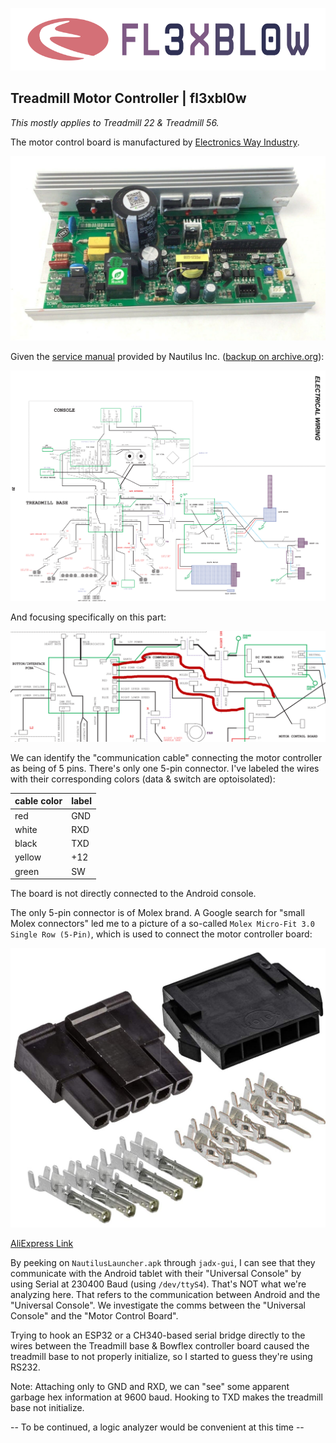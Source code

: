 <p align="center">
  <img height="100" src="logo.png">
</p>

## Treadmill Motor Controller | fl3xbl0w

*This mostly applies to Treadmill 22 & Treadmill 56.*

The motor control board is manufactured by [Electronics Way Industry](https://www.ewayindustry.com/ew-dc-b017.html).

![Motor Control Board Controller B017D](assets/b017d.jpg)

Given the [service manual](https://download.nautilus.com/supportdocs/AM_OM/Bowflex/BFX.T10.T22.T25.T56.SM.EN.pdf) provided by Nautilus Inc. ([backup on archive.org](https://web.archive.org/web/20220409140737/https://download.nautilus.com/supportdocs/AM_OM/Bowflex/BFX.T10.T22.T25.T56.SM.EN.pdf)):

![Treadmill electrical diagram](assets/treadmill-electrical.png)

And focusing specifically on this part:

![Treadmill communication path](assets/treadmill-comm.png)

We can identify the "communication cable" connecting the motor controller as being of 5 pins. There's only one 5-pin connector.
I've labeled the wires with their corresponding colors (data & switch are optoisolated):

| cable color | label |
|-------------|-------|
| red         | GND   |
| white       | RXD   |
| black       | TXD   |
| yellow      | +12   |
| green       | SW    |


The board is not directly connected to the Android console.

The only 5-pin connector is of Molex brand. A Google search for "small Molex connectors" led me to a picture of a so-called `Molex Micro-Fit 3.0 Single Row (5-Pin)`, which is used to connect the motor controller board:

![Molex Micro-Fit 3.0 Connector](assets/molex.jpg)

[AliExpress Link](https://es.aliexpress.com/item/32902205579.html)

By peeking on `NautilusLauncher.apk` through `jadx-gui`, I can see that they communicate with the Android tablet with their "Universal Console" by using Serial at 230400 Baud (using `/dev/ttyS4`). That's NOT what we're analyzing here. That refers to the communication between Android and the "Universal Console". We investigate the comms between the "Universal Console" and the "Motor Control Board".

Trying to hook an ESP32 or a CH340-based serial bridge directly to the wires between the Treadmill base & Bowflex controller board caused the treadmill base to not properly initialize, so I started to guess they're using RS232.

Note: Attaching only to GND and RXD, we can "see" some apparent garbage hex information at 9600 baud. Hooking to TXD makes the treadmill base not initialize.

-- To be continued, a logic analyzer would be convenient at this time --
